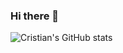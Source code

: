 ### Hi there 👋


![Cristian's GitHub stats](https://github-readme-stats.vercel.app/api?username=engcristian&show_icons=true&theme=radical)
